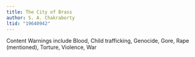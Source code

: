```yaml
---
title: The City of Brass
author: S. A. Chakraborty
ltid: "19640942"
---
```


Content Warnings include Blood, Child trafficking, Genocide, Gore, Rape
(mentioned), Torture, Violence, War

